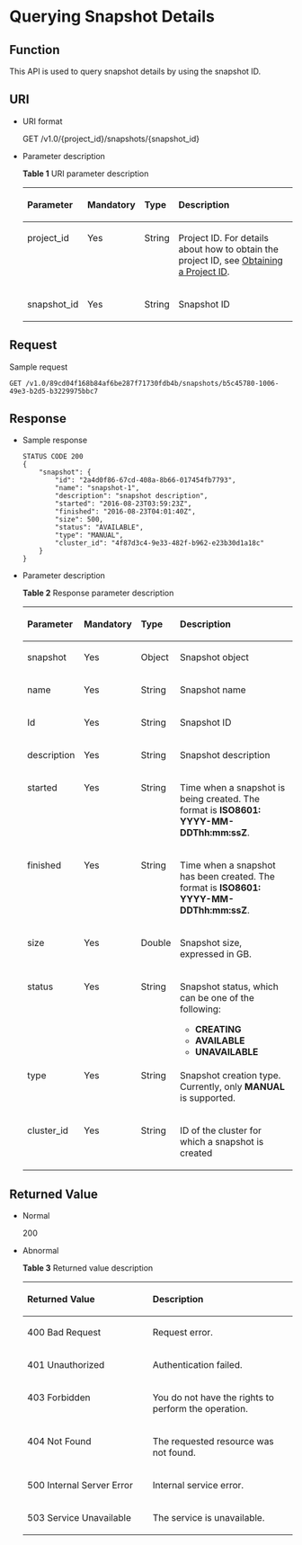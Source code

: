 # Querying Snapshot Details<a name="dws_02_0025"></a>

## Function<a name="s89d994cb1803492fb7ab0b764e10efc5"></a>

This API is used to query snapshot details by using the snapshot ID.

## URI<a name="s7407bbbf9740421f9f01edb6677acb7b"></a>

-   URI format

    GET /v1.0/\{project\_id\}/snapshots/\{snapshot\_id\}

-   Parameter description

    **Table  1**  URI parameter description

    <a name="t03cf4133264f4eeaaab4a31d429215f7"></a>
    <table><thead align="left"><tr id="ra40f56bbc733415dbc94e95224e3c8df"><th class="cellrowborder" valign="top" width="13.861386138613863%" id="mcps1.2.5.1.1"><p id="a103a6d2ad01048f197bb0ed6abfbe4c7"><a name="a103a6d2ad01048f197bb0ed6abfbe4c7"></a><a name="a103a6d2ad01048f197bb0ed6abfbe4c7"></a><strong id="b84235270617228"><a name="b84235270617228"></a><a name="b84235270617228"></a>Parameter</strong></p>
    </th>
    <th class="cellrowborder" valign="top" width="15.841584158415841%" id="mcps1.2.5.1.2"><p id="aa273af51098f4b73884a23e5e6af5a2e"><a name="aa273af51098f4b73884a23e5e6af5a2e"></a><a name="aa273af51098f4b73884a23e5e6af5a2e"></a><strong id="b6167984116271"><a name="b6167984116271"></a><a name="b6167984116271"></a>Mandatory</strong></p>
    </th>
    <th class="cellrowborder" valign="top" width="11.881188118811881%" id="mcps1.2.5.1.3"><p id="a2b3ec64214494c5391296825cc730af5"><a name="a2b3ec64214494c5391296825cc730af5"></a><a name="a2b3ec64214494c5391296825cc730af5"></a><strong id="b84235270617235"><a name="b84235270617235"></a><a name="b84235270617235"></a>Type</strong></p>
    </th>
    <th class="cellrowborder" valign="top" width="58.415841584158414%" id="mcps1.2.5.1.4"><p id="a176c26c00df5439dbf463a74decabf21"><a name="a176c26c00df5439dbf463a74decabf21"></a><a name="a176c26c00df5439dbf463a74decabf21"></a><strong id="b842352706172443"><a name="b842352706172443"></a><a name="b842352706172443"></a>Description</strong></p>
    </th>
    </tr>
    </thead>
    <tbody><tr id="r10f89c70109a41b3bad04a491ed4f5fb"><td class="cellrowborder" valign="top" width="13.861386138613863%" headers="mcps1.2.5.1.1 "><p id="aae3836ab27c5469a91cc91f7e6b5d227"><a name="aae3836ab27c5469a91cc91f7e6b5d227"></a><a name="aae3836ab27c5469a91cc91f7e6b5d227"></a>project_id</p>
    </td>
    <td class="cellrowborder" valign="top" width="15.841584158415841%" headers="mcps1.2.5.1.2 "><p id="a46a358d48fcb4f488efa2de8851c9a43"><a name="a46a358d48fcb4f488efa2de8851c9a43"></a><a name="a46a358d48fcb4f488efa2de8851c9a43"></a>Yes</p>
    </td>
    <td class="cellrowborder" valign="top" width="11.881188118811881%" headers="mcps1.2.5.1.3 "><p id="ac702291c6f984acfb02da49d2c5896e1"><a name="ac702291c6f984acfb02da49d2c5896e1"></a><a name="ac702291c6f984acfb02da49d2c5896e1"></a>String</p>
    </td>
    <td class="cellrowborder" valign="top" width="58.415841584158414%" headers="mcps1.2.5.1.4 "><p id="p1861525155610"><a name="p1861525155610"></a><a name="p1861525155610"></a>Project ID. For details about how to obtain the project ID, see <a href="obtaining-a-project-id.md">Obtaining a Project ID</a>.</p>
    </td>
    </tr>
    <tr id="r6fa9c1b6e62c4257bd4f9a6cc2676086"><td class="cellrowborder" valign="top" width="13.861386138613863%" headers="mcps1.2.5.1.1 "><p id="a832201223dd44d51830b8cfa3ca50ae7"><a name="a832201223dd44d51830b8cfa3ca50ae7"></a><a name="a832201223dd44d51830b8cfa3ca50ae7"></a>snapshot_id</p>
    </td>
    <td class="cellrowborder" valign="top" width="15.841584158415841%" headers="mcps1.2.5.1.2 "><p id="ab05840a30a4f4e61beca2259c4b889ed"><a name="ab05840a30a4f4e61beca2259c4b889ed"></a><a name="ab05840a30a4f4e61beca2259c4b889ed"></a>Yes</p>
    </td>
    <td class="cellrowborder" valign="top" width="11.881188118811881%" headers="mcps1.2.5.1.3 "><p id="afc6d8115ff184be09f739b207b2f2a17"><a name="afc6d8115ff184be09f739b207b2f2a17"></a><a name="afc6d8115ff184be09f739b207b2f2a17"></a>String</p>
    </td>
    <td class="cellrowborder" valign="top" width="58.415841584158414%" headers="mcps1.2.5.1.4 "><p id="a40c17c2778c24a5abb577474cb6b305a"><a name="a40c17c2778c24a5abb577474cb6b305a"></a><a name="a40c17c2778c24a5abb577474cb6b305a"></a>Snapshot ID</p>
    </td>
    </tr>
    </tbody>
    </table>


## Request<a name="sc41be71f816145c98a3a0cbc0570f81c"></a>

Sample request

```
GET /v1.0/89cd04f168b84af6be287f71730fdb4b/snapshots/b5c45780-1006-49e3-b2d5-b3229975bbc7
```

## Response<a name="sb51fdf6952534594a77e5ca943b4d031"></a>

-   Sample response

    ```
    STATUS CODE 200
    {
        "snapshot": {
            "id": "2a4d0f86-67cd-408a-8b66-017454fb7793",
            "name": "snapshot-1",
            "description": "snapshot description",
            "started": "2016-08-23T03:59:23Z",
            "finished": "2016-08-23T04:01:40Z", 
            "size": 500,
            "status": "AVAILABLE",
            "type": "MANUAL",
            "cluster_id": "4f87d3c4-9e33-482f-b962-e23b30d1a18c"
        }
    }
    ```

-   Parameter description

    **Table  2**  Response parameter description

    <a name="t286df71005a04fc9a3e3bd3b64972842"></a>
    <table><thead align="left"><tr id="r7049a9917fae4de497534fa9eb3bafc7"><th class="cellrowborder" valign="top" width="14.000000000000002%" id="mcps1.2.5.1.1"><p id="a269f59f271c0463f9f00e6986dea722e"><a name="a269f59f271c0463f9f00e6986dea722e"></a><a name="a269f59f271c0463f9f00e6986dea722e"></a><strong id="b837378704"><a name="b837378704"></a><a name="b837378704"></a>Parameter</strong></p>
    </th>
    <th class="cellrowborder" valign="top" width="16%" id="mcps1.2.5.1.2"><p id="a57290f6cefdd4799aec005c6d7df117e"><a name="a57290f6cefdd4799aec005c6d7df117e"></a><a name="a57290f6cefdd4799aec005c6d7df117e"></a><strong id="b127747341"><a name="b127747341"></a><a name="b127747341"></a>Mandatory</strong></p>
    </th>
    <th class="cellrowborder" valign="top" width="11%" id="mcps1.2.5.1.3"><p id="afd268fcc97c44d5ea561c7f9ebf73103"><a name="afd268fcc97c44d5ea561c7f9ebf73103"></a><a name="afd268fcc97c44d5ea561c7f9ebf73103"></a><strong id="b1723398280"><a name="b1723398280"></a><a name="b1723398280"></a>Type</strong></p>
    </th>
    <th class="cellrowborder" valign="top" width="59%" id="mcps1.2.5.1.4"><p id="ac507dcac15b54256ba284f2eb53df8b8"><a name="ac507dcac15b54256ba284f2eb53df8b8"></a><a name="ac507dcac15b54256ba284f2eb53df8b8"></a><strong id="b1027883584"><a name="b1027883584"></a><a name="b1027883584"></a>Description</strong></p>
    </th>
    </tr>
    </thead>
    <tbody><tr id="r3a8701c6a6f54b439b3493e661020adf"><td class="cellrowborder" valign="top" width="14.000000000000002%" headers="mcps1.2.5.1.1 "><p id="a949dcd7ce00c4e28b9998f8cd0a9ed48"><a name="a949dcd7ce00c4e28b9998f8cd0a9ed48"></a><a name="a949dcd7ce00c4e28b9998f8cd0a9ed48"></a>snapshot</p>
    </td>
    <td class="cellrowborder" valign="top" width="16%" headers="mcps1.2.5.1.2 "><p id="af050542890c6472a90174c8ac99aa240"><a name="af050542890c6472a90174c8ac99aa240"></a><a name="af050542890c6472a90174c8ac99aa240"></a>Yes</p>
    </td>
    <td class="cellrowborder" valign="top" width="11%" headers="mcps1.2.5.1.3 "><p id="a9be39c039592450db2af0c42f4618e8f"><a name="a9be39c039592450db2af0c42f4618e8f"></a><a name="a9be39c039592450db2af0c42f4618e8f"></a>Object</p>
    </td>
    <td class="cellrowborder" valign="top" width="59%" headers="mcps1.2.5.1.4 "><p id="a32849203a56b4984a5773e3e629ea981"><a name="a32849203a56b4984a5773e3e629ea981"></a><a name="a32849203a56b4984a5773e3e629ea981"></a>Snapshot object</p>
    </td>
    </tr>
    <tr id="r90d399d5d7d14d4199f460d56c4581d8"><td class="cellrowborder" valign="top" width="14.000000000000002%" headers="mcps1.2.5.1.1 "><p id="acd6bb391439e483da63b4e7ad6b3deec"><a name="acd6bb391439e483da63b4e7ad6b3deec"></a><a name="acd6bb391439e483da63b4e7ad6b3deec"></a>name</p>
    </td>
    <td class="cellrowborder" valign="top" width="16%" headers="mcps1.2.5.1.2 "><p id="a1a346e3dbcf742c6ab8d5ed7983cad63"><a name="a1a346e3dbcf742c6ab8d5ed7983cad63"></a><a name="a1a346e3dbcf742c6ab8d5ed7983cad63"></a>Yes</p>
    </td>
    <td class="cellrowborder" valign="top" width="11%" headers="mcps1.2.5.1.3 "><p id="a2a2635578194442f8d95b6cd9376b3d1"><a name="a2a2635578194442f8d95b6cd9376b3d1"></a><a name="a2a2635578194442f8d95b6cd9376b3d1"></a>String</p>
    </td>
    <td class="cellrowborder" valign="top" width="59%" headers="mcps1.2.5.1.4 "><p id="af842382abb5a4646a7d638742a5b5ca9"><a name="af842382abb5a4646a7d638742a5b5ca9"></a><a name="af842382abb5a4646a7d638742a5b5ca9"></a>Snapshot name</p>
    </td>
    </tr>
    <tr id="en-us_topic_0067625518_row6220102054"><td class="cellrowborder" valign="top" width="14.000000000000002%" headers="mcps1.2.5.1.1 "><p id="en-us_topic_0067625518_p503883102054"><a name="en-us_topic_0067625518_p503883102054"></a><a name="en-us_topic_0067625518_p503883102054"></a>Id</p>
    </td>
    <td class="cellrowborder" valign="top" width="16%" headers="mcps1.2.5.1.2 "><p id="ab79a4b5be3a34cc48a5281e42f07d3ae"><a name="ab79a4b5be3a34cc48a5281e42f07d3ae"></a><a name="ab79a4b5be3a34cc48a5281e42f07d3ae"></a>Yes</p>
    </td>
    <td class="cellrowborder" valign="top" width="11%" headers="mcps1.2.5.1.3 "><p id="a5adefc0d065c4e95a976aa628116dfd2"><a name="a5adefc0d065c4e95a976aa628116dfd2"></a><a name="a5adefc0d065c4e95a976aa628116dfd2"></a>String</p>
    </td>
    <td class="cellrowborder" valign="top" width="59%" headers="mcps1.2.5.1.4 "><p id="a6c3b5cc0b5584fe8ae434538ad34d36a"><a name="a6c3b5cc0b5584fe8ae434538ad34d36a"></a><a name="a6c3b5cc0b5584fe8ae434538ad34d36a"></a>Snapshot ID</p>
    </td>
    </tr>
    <tr id="r484f7517176342aca341b6f52584cd06"><td class="cellrowborder" valign="top" width="14.000000000000002%" headers="mcps1.2.5.1.1 "><p id="aaa42bebe4c8141c89e5e9e65805b977e"><a name="aaa42bebe4c8141c89e5e9e65805b977e"></a><a name="aaa42bebe4c8141c89e5e9e65805b977e"></a>description</p>
    </td>
    <td class="cellrowborder" valign="top" width="16%" headers="mcps1.2.5.1.2 "><p id="a29e2424c48834b25b5cbee8d4e1461af"><a name="a29e2424c48834b25b5cbee8d4e1461af"></a><a name="a29e2424c48834b25b5cbee8d4e1461af"></a>Yes</p>
    </td>
    <td class="cellrowborder" valign="top" width="11%" headers="mcps1.2.5.1.3 "><p id="a7ab2a43151184e19a10d951096aea13b"><a name="a7ab2a43151184e19a10d951096aea13b"></a><a name="a7ab2a43151184e19a10d951096aea13b"></a>String</p>
    </td>
    <td class="cellrowborder" valign="top" width="59%" headers="mcps1.2.5.1.4 "><p id="a33c9f03d30fe4f989a6e41ff598916bd"><a name="a33c9f03d30fe4f989a6e41ff598916bd"></a><a name="a33c9f03d30fe4f989a6e41ff598916bd"></a>Snapshot description</p>
    </td>
    </tr>
    <tr id="r17a5efa8f2754cf9a4ee96a39f6235cf"><td class="cellrowborder" valign="top" width="14.000000000000002%" headers="mcps1.2.5.1.1 "><p id="acdd4bbff6c894d33be42524fd294e34c"><a name="acdd4bbff6c894d33be42524fd294e34c"></a><a name="acdd4bbff6c894d33be42524fd294e34c"></a>started</p>
    </td>
    <td class="cellrowborder" valign="top" width="16%" headers="mcps1.2.5.1.2 "><p id="a02dcc46e6dff41e8b574b5ada9bab705"><a name="a02dcc46e6dff41e8b574b5ada9bab705"></a><a name="a02dcc46e6dff41e8b574b5ada9bab705"></a>Yes</p>
    </td>
    <td class="cellrowborder" valign="top" width="11%" headers="mcps1.2.5.1.3 "><p id="a664b9a095966401aa809cecc4cf23abb"><a name="a664b9a095966401aa809cecc4cf23abb"></a><a name="a664b9a095966401aa809cecc4cf23abb"></a>String</p>
    </td>
    <td class="cellrowborder" valign="top" width="59%" headers="mcps1.2.5.1.4 "><p id="en-us_topic_0067625518_p992554102054"><a name="en-us_topic_0067625518_p992554102054"></a><a name="en-us_topic_0067625518_p992554102054"></a>Time when a snapshot is being created. The format is <strong id="b842352706102625"><a name="b842352706102625"></a><a name="b842352706102625"></a>ISO8601: YYYY-MM-DDThh:mm:ssZ</strong>.</p>
    </td>
    </tr>
    <tr id="ra8d54ffdb8b04457ad801c1ffd779718"><td class="cellrowborder" valign="top" width="14.000000000000002%" headers="mcps1.2.5.1.1 "><p id="aedfb7ceef265473da25b4619b1707c21"><a name="aedfb7ceef265473da25b4619b1707c21"></a><a name="aedfb7ceef265473da25b4619b1707c21"></a>finished</p>
    </td>
    <td class="cellrowborder" valign="top" width="16%" headers="mcps1.2.5.1.2 "><p id="a329756e755c540748a0e6d08dca5549c"><a name="a329756e755c540748a0e6d08dca5549c"></a><a name="a329756e755c540748a0e6d08dca5549c"></a>Yes</p>
    </td>
    <td class="cellrowborder" valign="top" width="11%" headers="mcps1.2.5.1.3 "><p id="a49f6c3cb18894c41aae82ced20cac177"><a name="a49f6c3cb18894c41aae82ced20cac177"></a><a name="a49f6c3cb18894c41aae82ced20cac177"></a>String</p>
    </td>
    <td class="cellrowborder" valign="top" width="59%" headers="mcps1.2.5.1.4 "><p id="a3107dd758a584216b6ff033c1bd04d56"><a name="a3107dd758a584216b6ff033c1bd04d56"></a><a name="a3107dd758a584216b6ff033c1bd04d56"></a>Time when a snapshot has been created. The format is <strong id="b886692990"><a name="b886692990"></a><a name="b886692990"></a>ISO8601: YYYY-MM-DDThh:mm:ssZ</strong>.</p>
    </td>
    </tr>
    <tr id="r85a5b7aeb0744424908e196af2034f94"><td class="cellrowborder" valign="top" width="14.000000000000002%" headers="mcps1.2.5.1.1 "><p id="a46f24c6edc884b80a431c7753ecd80c2"><a name="a46f24c6edc884b80a431c7753ecd80c2"></a><a name="a46f24c6edc884b80a431c7753ecd80c2"></a>size</p>
    </td>
    <td class="cellrowborder" valign="top" width="16%" headers="mcps1.2.5.1.2 "><p id="a3ca3c703884243ed8df8c55386348dab"><a name="a3ca3c703884243ed8df8c55386348dab"></a><a name="a3ca3c703884243ed8df8c55386348dab"></a>Yes</p>
    </td>
    <td class="cellrowborder" valign="top" width="11%" headers="mcps1.2.5.1.3 "><p id="a73ffe6b0c374417b944a7eed5967b373"><a name="a73ffe6b0c374417b944a7eed5967b373"></a><a name="a73ffe6b0c374417b944a7eed5967b373"></a>Double</p>
    </td>
    <td class="cellrowborder" valign="top" width="59%" headers="mcps1.2.5.1.4 "><p id="a91f90a44a93a4d548d09f93c3def6cb9"><a name="a91f90a44a93a4d548d09f93c3def6cb9"></a><a name="a91f90a44a93a4d548d09f93c3def6cb9"></a>Snapshot size, expressed in GB.</p>
    </td>
    </tr>
    <tr id="re4b1c330c06c429f9446919df6fde239"><td class="cellrowborder" valign="top" width="14.000000000000002%" headers="mcps1.2.5.1.1 "><p id="a04054d2531644f83a0d58c4ca10ebc5d"><a name="a04054d2531644f83a0d58c4ca10ebc5d"></a><a name="a04054d2531644f83a0d58c4ca10ebc5d"></a>status</p>
    </td>
    <td class="cellrowborder" valign="top" width="16%" headers="mcps1.2.5.1.2 "><p id="a9a11e9e8c2a9445a870c6ba6790ef06d"><a name="a9a11e9e8c2a9445a870c6ba6790ef06d"></a><a name="a9a11e9e8c2a9445a870c6ba6790ef06d"></a>Yes</p>
    </td>
    <td class="cellrowborder" valign="top" width="11%" headers="mcps1.2.5.1.3 "><p id="afcbbc691158341ffbb51a9e75ca45a71"><a name="afcbbc691158341ffbb51a9e75ca45a71"></a><a name="afcbbc691158341ffbb51a9e75ca45a71"></a>String</p>
    </td>
    <td class="cellrowborder" valign="top" width="59%" headers="mcps1.2.5.1.4 "><p id="adf0b604d9aaf4363a69b5aa2312dc629"><a name="adf0b604d9aaf4363a69b5aa2312dc629"></a><a name="adf0b604d9aaf4363a69b5aa2312dc629"></a>Snapshot status, which can be one of the following:</p>
    <a name="udf0d101452ed491a907d4b00ec92cf88"></a><a name="udf0d101452ed491a907d4b00ec92cf88"></a><ul id="udf0d101452ed491a907d4b00ec92cf88"><li><strong id="b842352706152546"><a name="b842352706152546"></a><a name="b842352706152546"></a>CREATING</strong></li><li><strong id="b335382630162424"><a name="b335382630162424"></a><a name="b335382630162424"></a>AVAILABLE</strong></li><li><strong id="b842352706162411"><a name="b842352706162411"></a><a name="b842352706162411"></a>UNAVAILABLE</strong></li></ul>
    </td>
    </tr>
    <tr id="r2fb09bd79b17477a9f95642b2ddbc046"><td class="cellrowborder" valign="top" width="14.000000000000002%" headers="mcps1.2.5.1.1 "><p id="a5dd0fd159f14454bbfc35d61518dc77e"><a name="a5dd0fd159f14454bbfc35d61518dc77e"></a><a name="a5dd0fd159f14454bbfc35d61518dc77e"></a>type</p>
    </td>
    <td class="cellrowborder" valign="top" width="16%" headers="mcps1.2.5.1.2 "><p id="a9adf25345218456bbfa0da59f155d416"><a name="a9adf25345218456bbfa0da59f155d416"></a><a name="a9adf25345218456bbfa0da59f155d416"></a>Yes</p>
    </td>
    <td class="cellrowborder" valign="top" width="11%" headers="mcps1.2.5.1.3 "><p id="a280f7934aabe4b9d873e838e699af9ad"><a name="a280f7934aabe4b9d873e838e699af9ad"></a><a name="a280f7934aabe4b9d873e838e699af9ad"></a>String</p>
    </td>
    <td class="cellrowborder" valign="top" width="59%" headers="mcps1.2.5.1.4 "><p id="a8078aed728754520860cc227e34bfbe7"><a name="a8078aed728754520860cc227e34bfbe7"></a><a name="a8078aed728754520860cc227e34bfbe7"></a>Snapshot creation type. Currently, only <strong id="b842352706103021"><a name="b842352706103021"></a><a name="b842352706103021"></a>MANUAL</strong> is supported.</p>
    </td>
    </tr>
    <tr id="rd0b8a38eb8664d5bb4a6c7d6a1f71fad"><td class="cellrowborder" valign="top" width="14.000000000000002%" headers="mcps1.2.5.1.1 "><p id="a685f53e3375746a7ae580a6d64e2685d"><a name="a685f53e3375746a7ae580a6d64e2685d"></a><a name="a685f53e3375746a7ae580a6d64e2685d"></a>cluster_id</p>
    </td>
    <td class="cellrowborder" valign="top" width="16%" headers="mcps1.2.5.1.2 "><p id="af6ed9dc5d1b047eeacb399a06974d5d9"><a name="af6ed9dc5d1b047eeacb399a06974d5d9"></a><a name="af6ed9dc5d1b047eeacb399a06974d5d9"></a>Yes</p>
    </td>
    <td class="cellrowborder" valign="top" width="11%" headers="mcps1.2.5.1.3 "><p id="a7cc54cc7aecc4940a085592242af3b55"><a name="a7cc54cc7aecc4940a085592242af3b55"></a><a name="a7cc54cc7aecc4940a085592242af3b55"></a>String</p>
    </td>
    <td class="cellrowborder" valign="top" width="59%" headers="mcps1.2.5.1.4 "><p id="ad638d5d896084d26a92981a7676003c0"><a name="ad638d5d896084d26a92981a7676003c0"></a><a name="ad638d5d896084d26a92981a7676003c0"></a>ID of the cluster for which a snapshot is created</p>
    </td>
    </tr>
    </tbody>
    </table>


## Returned Value<a name="s0432ac0acf0e4c35952c6e583e5d13a4"></a>

-   Normal

    200

-   Abnormal 

    **Table  3**  Returned value description

    <a name="t381a0ce367d34c508c15bc62556c80f4"></a>
    <table><thead align="left"><tr id="rc705680fb2d44dbea0322e22ce21b85e"><th class="cellrowborder" valign="top" width="46.46%" id="mcps1.2.3.1.1"><p id="a4e92675d7662463086acf80dd01c8299"><a name="a4e92675d7662463086acf80dd01c8299"></a><a name="a4e92675d7662463086acf80dd01c8299"></a><strong id="b842352706103533"><a name="b842352706103533"></a><a name="b842352706103533"></a>Returned Value</strong></p>
    </th>
    <th class="cellrowborder" valign="top" width="53.54%" id="mcps1.2.3.1.2"><p id="ae785c47579d34128850726851a808230"><a name="ae785c47579d34128850726851a808230"></a><a name="ae785c47579d34128850726851a808230"></a><strong id="b682285030"><a name="b682285030"></a><a name="b682285030"></a>Description</strong></p>
    </th>
    </tr>
    </thead>
    <tbody><tr id="r3c21fd4cb9df4b97b4b800659bfbcbed"><td class="cellrowborder" valign="top" width="46.46%" headers="mcps1.2.3.1.1 "><p id="a3cb3e8a40aca472e944ad6981f3e8a48"><a name="a3cb3e8a40aca472e944ad6981f3e8a48"></a><a name="a3cb3e8a40aca472e944ad6981f3e8a48"></a>400 Bad Request</p>
    </td>
    <td class="cellrowborder" valign="top" width="53.54%" headers="mcps1.2.3.1.2 "><p id="abb6964c16e004d95b78ce00379b65cc0"><a name="abb6964c16e004d95b78ce00379b65cc0"></a><a name="abb6964c16e004d95b78ce00379b65cc0"></a>Request error.</p>
    </td>
    </tr>
    <tr id="r314d45ff59464052ae6c90e8fcc76800"><td class="cellrowborder" valign="top" width="46.46%" headers="mcps1.2.3.1.1 "><p id="a7a241515b87a4bba895c94f9ace0318f"><a name="a7a241515b87a4bba895c94f9ace0318f"></a><a name="a7a241515b87a4bba895c94f9ace0318f"></a>401 Unauthorized</p>
    </td>
    <td class="cellrowborder" valign="top" width="53.54%" headers="mcps1.2.3.1.2 "><p id="a590948f2b5484b99830f4e0afc7030f6"><a name="a590948f2b5484b99830f4e0afc7030f6"></a><a name="a590948f2b5484b99830f4e0afc7030f6"></a>Authentication failed.</p>
    </td>
    </tr>
    <tr id="r33a4470852684858b432c23386a051c9"><td class="cellrowborder" valign="top" width="46.46%" headers="mcps1.2.3.1.1 "><p id="aeba1b717f92a44299ddf7e5b92d81821"><a name="aeba1b717f92a44299ddf7e5b92d81821"></a><a name="aeba1b717f92a44299ddf7e5b92d81821"></a>403 Forbidden</p>
    </td>
    <td class="cellrowborder" valign="top" width="53.54%" headers="mcps1.2.3.1.2 "><p id="a62a4fed7d99345468707e253dee3b3f2"><a name="a62a4fed7d99345468707e253dee3b3f2"></a><a name="a62a4fed7d99345468707e253dee3b3f2"></a>You do not have the rights to perform the operation.</p>
    </td>
    </tr>
    <tr id="rf23a577fe6a84045a9addb87bfc2da25"><td class="cellrowborder" valign="top" width="46.46%" headers="mcps1.2.3.1.1 "><p id="a343a5e29aa844df2ba85be45a607f911"><a name="a343a5e29aa844df2ba85be45a607f911"></a><a name="a343a5e29aa844df2ba85be45a607f911"></a>404 Not Found</p>
    </td>
    <td class="cellrowborder" valign="top" width="53.54%" headers="mcps1.2.3.1.2 "><p id="a6b4ec79bfc1f45678966da755eb28cc7"><a name="a6b4ec79bfc1f45678966da755eb28cc7"></a><a name="a6b4ec79bfc1f45678966da755eb28cc7"></a>The requested resource was not found.</p>
    </td>
    </tr>
    <tr id="rf507ef9a9bc8412fac9ceb00dbdbb364"><td class="cellrowborder" valign="top" width="46.46%" headers="mcps1.2.3.1.1 "><p id="acfaef90a1b4d42209a6e5b1f4ca08086"><a name="acfaef90a1b4d42209a6e5b1f4ca08086"></a><a name="acfaef90a1b4d42209a6e5b1f4ca08086"></a>500 Internal Server Error</p>
    </td>
    <td class="cellrowborder" valign="top" width="53.54%" headers="mcps1.2.3.1.2 "><p id="a7b9d99229b044a258e022e746fea6321"><a name="a7b9d99229b044a258e022e746fea6321"></a><a name="a7b9d99229b044a258e022e746fea6321"></a>Internal service error.</p>
    </td>
    </tr>
    <tr id="ra1c6c79a882f4a8db7f0e3426f8d03fb"><td class="cellrowborder" valign="top" width="46.46%" headers="mcps1.2.3.1.1 "><p id="acb193a6ede6e45ef8969ecb5cea0a1d4"><a name="acb193a6ede6e45ef8969ecb5cea0a1d4"></a><a name="acb193a6ede6e45ef8969ecb5cea0a1d4"></a>503 Service Unavailable</p>
    </td>
    <td class="cellrowborder" valign="top" width="53.54%" headers="mcps1.2.3.1.2 "><p id="ac9a027cbb22f4276bf57e0cf057559f6"><a name="ac9a027cbb22f4276bf57e0cf057559f6"></a><a name="ac9a027cbb22f4276bf57e0cf057559f6"></a>The service is unavailable.</p>
    </td>
    </tr>
    </tbody>
    </table>


